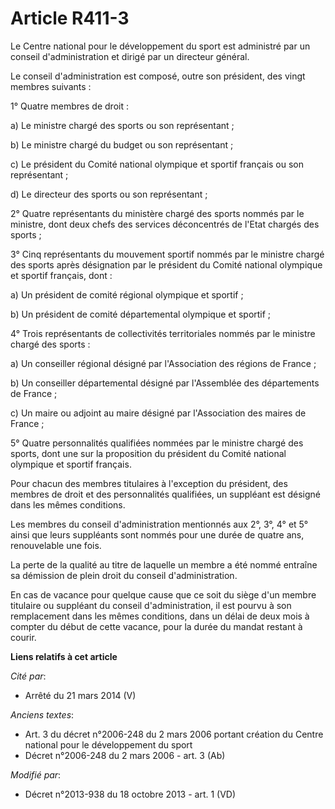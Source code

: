 # Article R411-3

Le Centre national pour le développement du sport est administré par un conseil d'administration et dirigé par un directeur
général. 

Le conseil d'administration est composé, outre son président, des vingt membres suivants : 

1° Quatre membres de droit : 

a) Le ministre chargé des sports ou son représentant ; 

b) Le ministre chargé du budget ou son représentant ; 

c) Le président du Comité national olympique et sportif français ou son représentant ; 

d) Le directeur des sports ou son représentant ; 

2° Quatre représentants du ministère chargé des sports nommés par le ministre, dont deux chefs des services déconcentrés de
l'Etat chargés des sports ; 

3° Cinq représentants du mouvement sportif nommés par le ministre chargé des sports après désignation par le président du
Comité national olympique et sportif français, dont : 

a) Un président de comité régional olympique et sportif ; 

b) Un président de comité départemental olympique et sportif ; 

4° Trois représentants de collectivités territoriales nommés par le ministre chargé des sports : 

a) Un conseiller régional désigné par l'Association des régions de France ; 

b) Un conseiller départemental désigné par l'Assemblée des départements de France ; 

c) Un maire ou adjoint au maire désigné par l'Association des maires de France ; 

5° Quatre personnalités qualifiées nommées par le ministre chargé des sports, dont une sur la proposition du président du
Comité national olympique et sportif français. 

Pour chacun des membres titulaires à l'exception du président, des membres de droit et des personnalités qualifiées, un
suppléant est désigné dans les mêmes conditions. 

Les membres du conseil d'administration mentionnés aux 2°, 3°, 4° et 5° ainsi que leurs suppléants sont nommés pour une durée
de quatre ans, renouvelable une fois. 

La perte de la qualité au titre de laquelle un membre a été nommé entraîne sa démission de plein droit du conseil
d'administration. 

En cas de vacance pour quelque cause que ce soit du siège d'un membre titulaire ou suppléant du conseil d'administration, il
est pourvu à son remplacement dans les mêmes conditions, dans un délai de deux mois à compter du début de cette vacance, pour
la durée du mandat restant à courir.

**Liens relatifs à cet article**

_Cité par_:

  - Arrêté du 21 mars 2014 (V)

_Anciens textes_:

  - Art. 3 du décret n°2006-248 du 2 mars 2006 portant création du Centre national pour le développement du sport
  - Décret n°2006-248 du 2 mars 2006 - art. 3 (Ab)

_Modifié par_:

  - Décret n°2013-938 du 18 octobre 2013 - art. 1 (VD)
